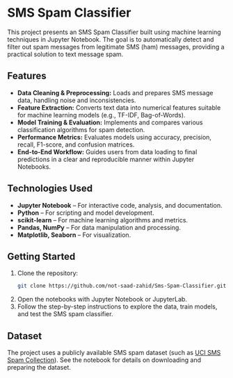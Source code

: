 # SMS Spam Classifier

This project presents an SMS Spam Classifier built using machine learning techniques in Jupyter Notebook. The goal is to automatically detect and filter out spam messages from legitimate SMS (ham) messages, providing a practical solution to text message spam.

## Features

- **Data Cleaning & Preprocessing:** Loads and prepares SMS message data, handling noise and inconsistencies.
- **Feature Extraction:** Converts text data into numerical features suitable for machine learning models (e.g., TF-IDF, Bag-of-Words).
- **Model Training & Evaluation:** Implements and compares various classification algorithms for spam detection.
- **Performance Metrics:** Evaluates models using accuracy, precision, recall, F1-score, and confusion matrices.
- **End-to-End Workflow:** Guides users from data loading to final predictions in a clear and reproducible manner within Jupyter Notebooks.

## Technologies Used

- **Jupyter Notebook** – For interactive code, analysis, and documentation.
- **Python** – For scripting and model development.
- **scikit-learn** – For machine learning algorithms and metrics.
- **Pandas, NumPy** – For data manipulation and processing.
- **Matplotlib, Seaborn** – For visualization.

## Getting Started

1. Clone the repository:
    ```bash
    git clone https://github.com/not-saad-zahid/Sms-Spam-Classifier.git
    ```
2. Open the notebooks with Jupyter Notebook or JupyterLab.
3. Follow the step-by-step instructions to explore the data, train models, and test the SMS spam classifier.

## Dataset

The project uses a publicly available SMS spam dataset (such as [UCI SMS Spam Collection](https://archive.ics.uci.edu/ml/datasets/sms+spam+collection)). See the notebook for details on downloading and preparing the dataset.

